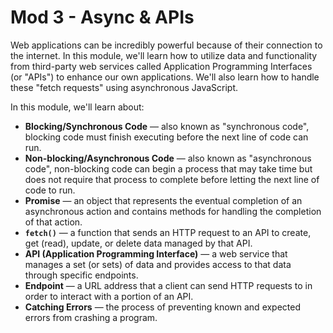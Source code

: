 # Mod 3 - Async & APIs

Web applications can be incredibly powerful because of their connection to the internet. In this module, we'll learn how to utilize data and functionality from third-party web services called Application Programming Interfaces (or "APIs") to enhance our own applications. We'll also learn how to handle these "fetch requests" using asynchronous JavaScript.

In this module, we'll learn about:

* **Blocking/Synchronous Code** — also known as "synchronous code", blocking code must finish executing before the next line of code can run.
* **Non-blocking/Asynchronous Code** — also known as "asynchronous code", non-blocking code can begin a process that may take time but does not require that process to complete before letting the next line of code to run.
* **Promise** — an object that represents the eventual completion of an asynchronous action and contains methods for handling the completion of that action.
* **`fetch()`** — a function that sends an HTTP request to an API to create, get (read), update, or delete data managed by that API.
* **API (Application Programming Interface)** — a web service that manages a set (or sets) of data and provides access to that data through specific endpoints.
* **Endpoint** — a URL address that a client can send HTTP requests to in order to interact with a portion of an API.
* **Catching Errors** — the process of preventing known and expected errors from crashing a program.